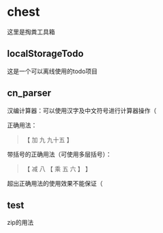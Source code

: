 # chest

这里是掏粪工具箱

## localStorageTodo

这是一个可以离线使用的todo项目

## cn_parser

汉编计算器：可以使用汉字及中文符号进行计算器操作（

正确用法：

> 【 加 九 九十五 】

带括号的正确用法（可使用多层括号）：

> 【 减 八 【 乘 五 六 】 】

超出正确用法的使用效果不能保证（

## test

zip的用法